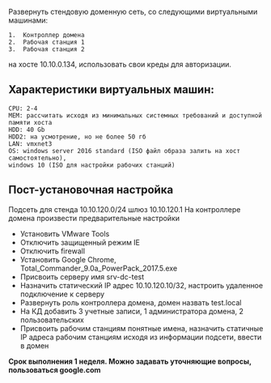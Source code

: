 Развернуть стендовую доменную сеть, со следующими виртуальными машинами:

	1.  Контроллер домена
	2.  Рабочая станция 1
	3.  Рабочая станция 2

на хосте 10.10.0.134, использовать свои креды для авторизации.
## Характеристики виртуальных машин:

```
CPU: 2-4
MEM: рассчитать исходя из минимальных системных требований и доступной памяти хоста
HDD: 40 Gb
HDD2: на усмотрение, но не более 50 гб
LAN: vmxnet3
OS: windows server 2016 standard (ISO файл образа залить на хост самостоятельно),
windows 10 (ISO для настройки рабочих станций)
```
## Пост-установочная настройка

Подсеть для стенда 10.10.120.0/24 шлюз 10.10.120.1
На контроллере домена произвести предварительные настройки
- Установить VMware Tools
- Отключить защищенный режим IE
- Отключить firewall
- Установить Google Chrome, Total_Commander_9.0a_PowerPack_2017.5.exe 
- Присвоить серверу имя srv-dc-test
- Назначить статический IP адрес 10.10.120.10/32, настроить удаленное подключение к серверу
- Развернуть роль контроллера домена, домен назвать test.local
- На КД добавить 3 учетные записи, 1 администратора домена, 2 пользовательских
- Присвоить рабочим станциям понятные имена, назначить статичные IP адреса рабочим станциям исходя из информации подсети, ввести в домен

**Срок выполнения 1 неделя. Можно задавать уточняющие вопросы, пользоваться google.com**
